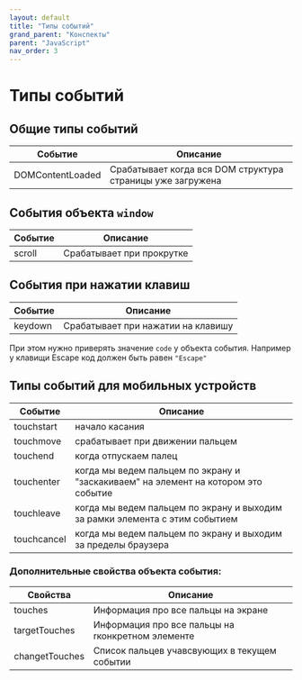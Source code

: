 ```yaml
---
layout: default
title: "Типы событий"
grand_parent: "Конспекты"
parent: "JavaScript"
nav_order: 3
---
```


# Типы событий

## Общие типы событий

| Событие          | Описание                                                   |
| ---------------- | ---------------------------------------------------------- |
| DOMContentLoaded | Cрабатывает когда вся DOM структура страницы уже загружена |


## События объекта `window`

| Событие | Описание                  |
| ------- | ------------------------- |
| scroll  | Срабатывает при прокрутке |

## События при нажатии клавиш

| Событие | Описание                           |
| ------- | ---------------------------------- |
| keydown | Срабатывает при нажатии на клавишу |

При этом нужно приверять значение `code` у объекта события. Например у клавищи Escape код должен быть равен `"Escape"`

## Типы событий для мобильных устройств

| Событие     | Описание                                                                           |
| ----------- | ---------------------------------------------------------------------------------- |
| touchstart  | начало касания                                                                     |
| touchmove   | срабатывает при движении пальцем                                                   |
| touchend    | когда отпускаем палец                                                              |
| touchenter  | когда мы ведем пальцем по экрану и "заскакиваем" на элемент на котором это событие |
| touchleave  | когда мы ведем пальцем по экрану и выходим за рамки элемента с этим событием       |
| touchcancel | когда мы ведем пальцем по экрану и выходим за пределы браузера                     |

### Дополнительные свойства объекта события:

| Свойства       | Описание                                          |
| -------------- | ------------------------------------------------- |
| touches        | Информация про все пальцы на экране               |
| targetTouches  | Информация про все пальцы на rконкретном элементе |
| changetTouches | Список пальцев учавсвующих в текущем событии      |